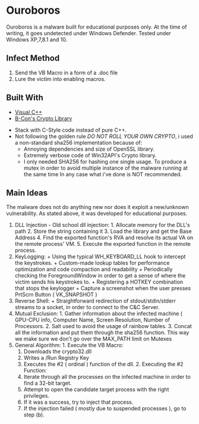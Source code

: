 # Ouroboros

Ouroboros is a malware built for educational purposes only. At the time of writing, it goes undetected under Windows Defender.
Tested under Windows XP,7,8.1 and 10.

## Infect Method
  1. Send the VB Macro in a form of a .doc file
  2. Lure the victim into enabling macros.

## Built With

* [Visual C++](https://support.microsoft.com/en-us/kb/2977003) 
* [B-Con's Crypto Library](https://github.com/B-Con/crypto-algorithms)  

- Stack with C-Style code instead of pure C++.
- Not following the golden rule *DO NOT ROLL YOUR OWN CRYPTO*, i used a non-standard sha256 implementation because of:
  * Annoying dependencies and size of OpenSSL library.
  * Extremely verbose code of Win32API's Crypto library.
  * I only needed SHA256 for hashing one single usage. To produce a mutex in order to avoid multiple instance of the malware running at the same time
In any case what i've done is NOT recommended.

## Main Ideas

The malware does not do anything new nor does it exploit a new/unknown vulnerability. As stated above, it was developed for educational purposes.
  1. DLL Injection - Old school dll injection:
    1. Allocate memory for the DLL's path
    2. Store the string containing it
    3. Load the library and get the Base Address
    4. Find the exported function's RVA and resolve its actual VA on the remote process' VM.
    5. Execute the exported function in the remote process.
  2. KeyLogging:
    + Using the typical WH_KEYBOARD_LL hook to intercept the keystrokes.
    + Custom-made lookup tables for performance optimization and code compaction and readability
    + Periodically checking the ForegroundWindow in order to get a sense of where the victim sends his keystrokes to.
    + Registering a HOTKEY combination that stops the keylogger
    + Capture a screenshot when the user presses PrtScrn Button ( VK_SNAPSHOT )
  3. Reverse Shell:
    + Straightforward redirection of stdout/stdin/stderr streams to a socket, in order to connect to the C&C Server.
  4. Mutual Exclusion:
    1. Gather information about the infected machine ( GPU-CPU info, Computer Name, Screen Resolution, Number of Processors.
    2. Salt used to avoid the usage of rainbow tables.
    3. Concat all the information and put them through the sha256 function. This way we make sure we don't go over the MAX_PATH limit on Mutexes
  5. General Algorithm:
    1. Execute the VB Macro:
      1. Downloads the crypto32.dll
      2. Writes a /Run Registry Key
      3. Executes the #2 ( ordinal ) function of the dll.
    2. Executing the #2 Function:
      1. Iterate through all the processes on the infected machine in order to find a 32-bit target.
      2. Attempt to open the candidate target process with the right privileges.
      3. If it was a success, try to inject that process.
      4. If the injection failed ( mostly due to suspended processes ), go to step (b).


 
